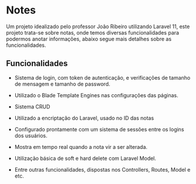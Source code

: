 # Notes

Um projeto idealizado pelo professor João Ribeiro utilizando Laravel 11, este projeto trata-se sobre notas, onde temos diversas funcionalidades para podermos anotar informações, abaixo segue mais detalhes sobre as funcionalidades.

## Funcionalidades

- Sistema de login, com token de autenticação, e verificações de tamanho de mensagem e tamanho de password.

- Utilizado o Blade Template Engines nas configurações das páginas.

- Sistema CRUD

- Utilizado a encriptação do Laravel, usado no ID das notas

- Configurado prontamente com um sistema de sessões entre os logins dos usuários.

- Mostra em tempo real quando a nota vir a ser alterada.

- Utilização básica de soft e hard delete com Laravel Model.

- Entre outras funcionalidades, dispostas nos Controllers, Routes, Model e etc.
